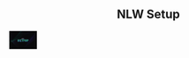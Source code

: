 <h2 align="center"> NLW Setup </h2>

<div style="width: 50px; heigth:50px"> 
  <img alt="Banner NextLevelWeek" src="./assets/banner_nlw_setup.png"/>
</div>

